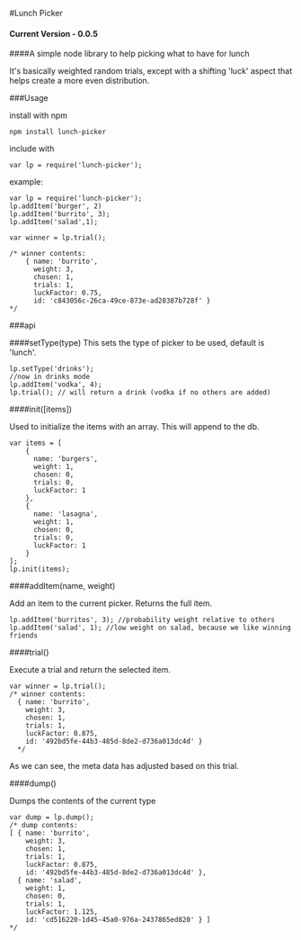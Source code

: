 #Lunch Picker

#### Current Version - 0.0.5

####A simple node library to help picking what to have for lunch

It's basically weighted random trials, except with a shifting 'luck' aspect that helps create a more even distribution.

###Usage

install with npm

```
npm install lunch-picker
```

include with

```
var lp = require('lunch-picker');
```

example:

```
var lp = require('lunch-picker');
lp.addItem('burger', 2)
lp.addItem('burrito', 3);
lp.addItem('salad',1);

var winner = lp.trial();

/* winner contents:
    { name: 'burrito',
      weight: 3,
      chosen: 1,
      trials: 1,
      luckFactor: 0.75,
      id: 'c843056c-26ca-49ce-873e-ad28387b728f' }
*/
```

###api

####setType(type)
This sets the type of picker to be used, default is 'lunch'.

```
lp.setType('drinks');
//now in drinks mode
lp.addItem('vodka', 4);
lp.trial(); // will return a drink (vodka if no others are added)
```


####init([items])

Used to initialize the items with an array. This will append to the db.

```
var items = [
    {
      name: 'burgers',
      weight: 1,
      chosen: 0,
      trials: 0,
      luckFactor: 1
    },
    {
      name: 'lasagna',
      weight: 1,
      chosen: 0,
      trials: 0,
      luckFactor: 1
    }
];
lp.init(items);
```

####addItem(name, weight)

Add an item to the current picker. Returns the full item.

```
lp.addItem('burritos', 3); //probability weight relative to others
lp.addItem('salad', 1); //low weight on salad, because we like winning friends
```

####trial()

Execute a trial and return the selected item.

```
var winner = lp.trial();
/* winner contents:
  { name: 'burrito',
    weight: 3,
    chosen: 1,
    trials: 1,
    luckFactor: 0.875,
    id: '492bd5fe-44b3-485d-8de2-d736a013dc4d' }
  */
```
  
As we can see, the meta data has adjusted based on this trial.

####dump()

Dumps the contents of the current type

```
var dump = lp.dump();
/* dump contents:
[ { name: 'burrito',
    weight: 3,
    chosen: 1,
    trials: 1,
    luckFactor: 0.875,
    id: '492bd5fe-44b3-485d-8de2-d736a013dc4d' },
  { name: 'salad',
    weight: 1,
    chosen: 0,
    trials: 1,
    luckFactor: 1.125,
    id: 'cd516220-1d45-45a0-976a-2437865ed820' } ]
*/
```


